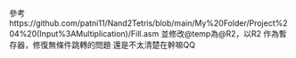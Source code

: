 參考https://github.com/patni11/Nand2Tetris/blob/main/My%20Folder/Project%204%20(Input%3AMultiplication)/Fill.asm
並修改@temp為@R2，以R2 作為暫存器，修復無條件跳轉的問題
還是不太清楚在幹嘛QQ